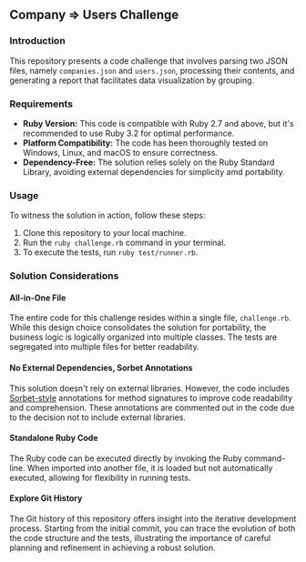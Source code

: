 ## Company => Users Challenge

### Introduction

This repository presents a code challenge that involves parsing two JSON files, namely
`companies.json` and `users.json`, processing their contents, and generating a report that
facilitates data visualization by grouping.

### Requirements

- **Ruby Version:** This code is compatible with Ruby 2.7 and above, but it's recommended to
use Ruby 3.2 for optimal performance.
- **Platform Compatibility:** The code has been thoroughly tested on Windows, Linux, and macOS to
ensure correctness.
- **Dependency-Free:** The solution relies solely on the Ruby Standard Library, avoiding external
dependencies for simplicity amd portability.

### Usage

To witness the solution in action, follow these steps:

1. Clone this repository to your local machine.
2. Run the `ruby challenge.rb` command in your terminal.
3. To execute the tests, run `ruby test/runner.rb`.

### Solution Considerations

#### All-in-One File

The entire code for this challenge resides within a single file, `challenge.rb`. While this
design choice consolidates the solution for portability, the business logic is logically
organized into multiple classes. The tests are segregated into multiple files for better readability.

#### No External Dependencies, Sorbet Annotations

This solution doesn't rely on external libraries. However, the code includes [Sorbet-style](https://sorbet.org)
annotations for method signatures to improve code readability and comprehension. These
annotations are commented out in the code due to the decision not to include external libraries.

#### Standalone Ruby Code

The Ruby code can be executed directly by invoking the Ruby command-line. When imported into
another file, it is loaded but not automatically executed, allowing for flexibility in running
tests.

#### Explore Git History

The Git history of this repository offers insight into the iterative development process.
Starting from the initial commit, you can trace the evolution of both the code structure and the
tests, illustrating the importance of careful planning and refinement in achieving a robust
solution.
